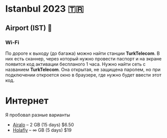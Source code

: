 # Istanbul 2023 :tr:

## Airport (IST) :flight_arrival:
### Wi-Fi
По дороге к выходу (до багажа) можно найти станции **TurkTelecom**. В них есть сканнер, через который нужно провести паспорт и на экране появится код активации беспланого 1 часа. Нужно найти сеть с названием **TurkTelecom**. Она открытая, не защищена паролем, но при подключении откроется окно в браузере, где нужно будет ввести этот код.


# Интернет
Я пробовал разные варианты

* [Airalo](https://www.airalo.com/turkey-esim/merhaba-15days-2gb) – 2 GB (15 days) $6.50
* [Holafly](https://esim.holafly.com/esim-turkey/) – ∞ GB (5 days) $19
